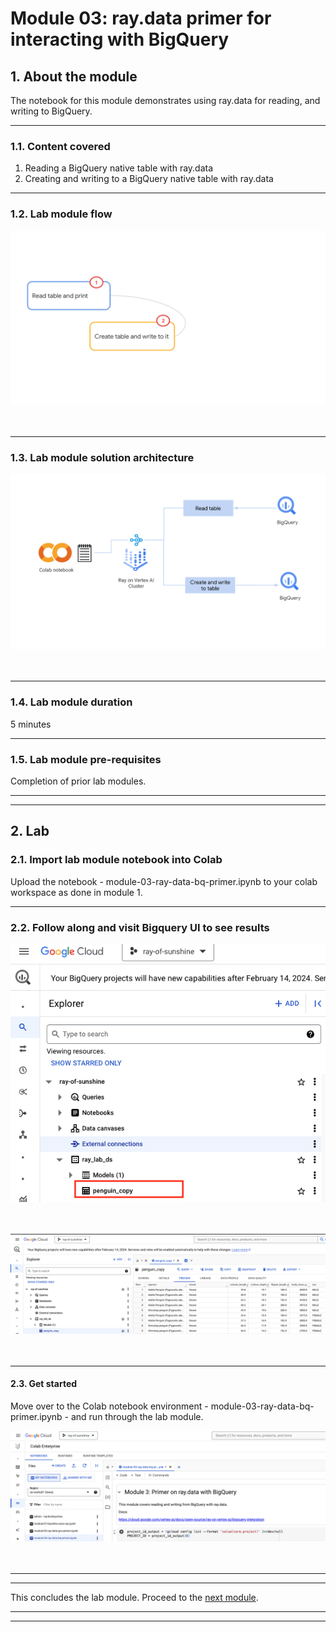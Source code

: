 # Module 03: **ray.data** primer for interacting with BigQuery

## 1. About the module
The notebook for this module demonstrates using ray.data for reading, and writing to BigQuery. 

<hr>

### 1.1. Content covered

1. Reading a BigQuery native table with ray.data
2. Creating and writing to a BigQuery native table with ray.data

<hr>
 
### 1.2. Lab module flow

![M1-1](./images/skl-m03-01.png)   
<br><br>

<hr>

### 1.3. Lab module solution architecture

![M1-1](./images/skl-m03-02.png)   
<br><br>

<hr>

### 1.4. Lab module duration

5 minutes

<hr>

### 1.5. Lab module pre-requisites

Completion of prior lab modules.

<hr><hr>

## 2. Lab

### 2.1. Import lab module notebook into Colab
Upload the notebook - module-03-ray-data-bq-primer.ipynb to your colab workspace as done in module 1.

<hr>

### 2.2. Follow along and visit Bigquery UI to see results

![M1-1](./images/skl-m03-03.png)   
<br><br>

![M1-1](./images/skl-m03-04.png)   
<br><br>

<hr>

#### 2.3. Get started

Move over to the Colab notebook environment - module-03-ray-data-bq-primer.ipynb - and run through the lab module.

![M1-1](./images/skl-m03-05.png)   
<br><br>


<hr><hr>

This concludes the lab module. Proceed to the [next module](https://github.com/anagha-google/ray-labs/blob/main/01-sklearn/module-04-ray-train-sklearn-primer-README.md).

<hr><hr>

